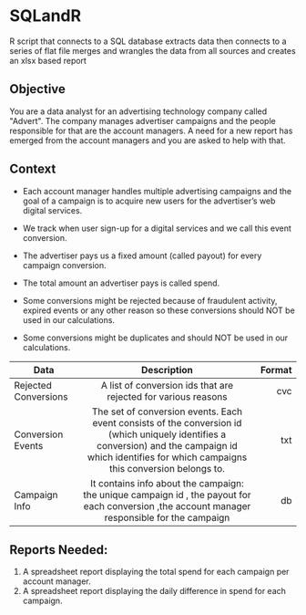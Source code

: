 # SQLandR
R script that connects to a SQL database extracts data then connects to a series of flat file merges and wrangles the data from all sources and creates an xlsx based report


## Objective

You are a data analyst for an advertising technology company called "Advert". The company manages advertiser campaigns and the people responsible for that are the account managers. A need for a new report has emerged from the account managers and you are asked to help with that.

## Context

* Each account manager handles multiple advertising campaigns and the goal of a campaign is to acquire new users for the advertiser’s web digital services.

* We track when user sign-up for a digital services and we call this event conversion.
* The advertiser pays us a fixed amount (called payout) for every campaign conversion.
* The total amount an advertiser pays is called spend.
* Some conversions might be rejected because of fraudulent activity, expired events or any other reason so these conversions should NOT be used in our calculations.
* Some conversions might be duplicates and should NOT be used in our calculations.




| Data                 | Description                                          | Format   |
|----------------------|:----------------------------------------------------:|---------:|
| Rejected Conversions |  A list of conversion ids that are rejected for various reasons |      cvc |
| Conversion Events  |The set of conversion events. Each event consists of the conversion id (which uniquely identifies a conversion) and the campaign id which identifies for which campaigns this conversion belongs to.|      txt |
| Campaign Info  | It contains info about the campaign: the unique campaign id , the payout for each conversion ,the account manager responsible for the campaign |        db|




## Reports Needed:

1. A spreadsheet report displaying the total spend for each campaign per account manager.
2. A spreadsheet report displaying the daily difference in spend for each campaign.
